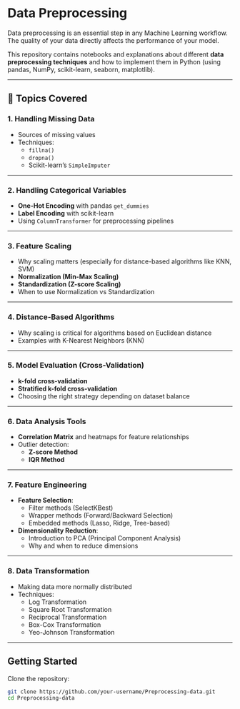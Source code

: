#  Data Preprocessing  

Data preprocessing is an essential step in any Machine Learning workflow.  
The quality of your data directly affects the performance of your model.  

This repository contains notebooks and explanations about different **data preprocessing techniques** and how to implement them in Python (using pandas, NumPy, scikit-learn, seaborn, matplotlib).  

---

## 🔹 Topics Covered  

### 1. Handling Missing Data  
- Sources of missing values  
- Techniques:  
  - `fillna()`  
  - `dropna()`  
  - Scikit-learn’s `SimpleImputer`  

---

### 2. Handling Categorical Variables  
- **One-Hot Encoding** with pandas `get_dummies`  
- **Label Encoding** with scikit-learn  
- Using `ColumnTransformer` for preprocessing pipelines  

---

### 3. Feature Scaling  
- Why scaling matters (especially for distance-based algorithms like KNN, SVM)  
- **Normalization (Min-Max Scaling)**  
- **Standardization (Z-score Scaling)**  
- When to use Normalization vs Standardization  

---

### 4. Distance-Based Algorithms  
- Why scaling is critical for algorithms based on Euclidean distance  
- Examples with K-Nearest Neighbors (KNN)  

---

### 5. Model Evaluation (Cross-Validation)  
- **k-fold cross-validation**  
- **Stratified k-fold cross-validation**  
- Choosing the right strategy depending on dataset balance  

---

### 6. Data Analysis Tools  
- **Correlation Matrix** and heatmaps for feature relationships  
- Outlier detection:  
  - **Z-score Method**  
  - **IQR Method**  

---

### 7. Feature Engineering  
- **Feature Selection**:  
  - Filter methods (SelectKBest)  
  - Wrapper methods (Forward/Backward Selection)  
  - Embedded methods (Lasso, Ridge, Tree-based)  
- **Dimensionality Reduction**:  
  - Introduction to PCA (Principal Component Analysis)  
  - Why and when to reduce dimensions  

---

### 8. Data Transformation  
- Making data more normally distributed  
- Techniques:  
  - Log Transformation  
  - Square Root Transformation  
  - Reciprocal Transformation  
  - Box-Cox Transformation  
  - Yeo-Johnson Transformation  

---

## Getting Started  

Clone the repository:  
```bash
git clone https://github.com/your-username/Preprocessing-data.git
cd Preprocessing-data

